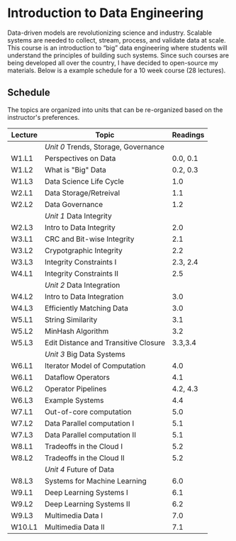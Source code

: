 # Introduction to Data Engineering
Data-driven models are revolutionizing science and industry. Scalable systems are needed to collect, stream, process, 
and validate data at scale. This course is an introduction to “big” data engineering where students will 
understand the principles of building such systems. Since such courses are being developed all over the country,
I have decided to open-source my materials. Below is a example schedule for a 10 week course (28 lectures).

## Schedule 
The topics are organized into units that can be re-organized based on the instructor's preferences.

| Lecture | Topic | Readings |
|--------|---------| ------- |
| | *Unit 0* Trends, Storage, Governance |   |
| W1.L1 | Perspectives on Data | 0.0, 0.1 |
| W1.L2 | What is "Big" Data | 0.2, 0.3 |
| W1.L3 | Data Science Life Cycle | 1.0 |
| W2.L1 | Data Storage/Retreival | 1.1 |
| W2.L2 | Data Governance | 1.2 |
| | *Unit 1* Data Integrity |   |
| W2.L3 | Intro to Data Integrity | 2.0 |
| W3.L1 | CRC and Bit-wise Integrity | 2.1 |
| W3.L2 | Crypotgraphic Integrity | 2.2 |
| W3.L3 | Integrity Constraints I | 2.3, 2.4 |
| W4.L1 | Integrity Constraints II | 2.5 |
| | *Unit 2* Data Integration |   |
| W4.L2 | Intro to Data Integration | 3.0 |
| W4.L3 | Efficiently Matching Data | 3.0 |
| W5.L1 | String Similarity | 3.1 |
| W5.L2 | MinHash Algorithm | 3.2 |
| W5.L3 | Edit Distance and Transitive Closure | 3.3,3.4 |
| | *Unit 3* Big Data Systems |   |
| W6.L1 | Iterator Model of Computation | 4.0 |
| W6.L1 | Dataflow Operators | 4.1 |
| W6.L2 | Operator Pipelines | 4.2, 4.3 |
| W6.L3 | Example Systems | 4.4 |
| W7.L1 | Out-of-core computation | 5.0 |
| W7.L2 | Data Parallel computation I | 5.1 |
| W7.L3 | Data Parallel computation II | 5.1 |
| W8.L1 | Tradeoffs in the Cloud I | 5.2 |
| W8.L2 | Tradeoffs in the Cloud II | 5.2 |
| | *Unit 4* Future of Data |   |
| W8.L3 | Systems for Machine Learning | 6.0 |
| W9.L1 | Deep Learning Systems I | 6.1 |
| W9.L2 | Deep Learning Systems II | 6.2 |
| W9.L3 | Multimedia Data I | 7.0 |
| W10.L1 | Multimedia Data II | 7.1 |
